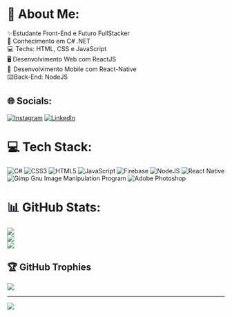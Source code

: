 # 💫 About Me:
✨ Estudante Front-End e Futuro FullStacker<br>🧠 Conhecimento em C# .NET<br>💻  Techs: HTML, CSS e JavaScript<br>🖥️ Desenvolvimento Web com ReactJS<br>📱   Desenvolvimento Mobile com React-Native<br>⌨️ Back-End: NodeJS


## 🌐 Socials:
[![Instagram](https://img.shields.io/badge/Instagram-%23E4405F.svg?logo=Instagram&logoColor=white)](https://instagram.com/guaxinim.dev) [![LinkedIn](https://img.shields.io/badge/LinkedIn-%230077B5.svg?logo=linkedin&logoColor=white)](https://linkedin.com/in/AdrielRodrigues)

# 💻 Tech Stack:
![C#](https://img.shields.io/badge/c%23-%23239120.svg?style=for-the-badge&logo=c-sharp&logoColor=white) ![CSS3](https://img.shields.io/badge/css3-%231572B6.svg?style=for-the-badge&logo=css3&logoColor=white) ![HTML5](https://img.shields.io/badge/html5-%23E34F26.svg?style=for-the-badge&logo=html5&logoColor=white) ![JavaScript](https://img.shields.io/badge/javascript-%23323330.svg?style=for-the-badge&logo=javascript&logoColor=%23F7DF1E) ![Firebase](https://img.shields.io/badge/firebase-%23039BE5.svg?style=for-the-badge&logo=firebase) ![NodeJS](https://img.shields.io/badge/node.js-6DA55F?style=for-the-badge&logo=node.js&logoColor=white) ![React Native](https://img.shields.io/badge/react_native-%2320232a.svg?style=for-the-badge&logo=react&logoColor=%2361DAFB) ![Gimp Gnu Image Manipulation Program](https://img.shields.io/badge/Gimp-657D8B?style=for-the-badge&logo=gimp&logoColor=FFFFFF) ![Adobe Photoshop](https://img.shields.io/badge/adobephotoshop-%2331A8FF.svg?style=for-the-badge&logo=adobephotoshop&logoColor=white)
# 📊 GitHub Stats:
![](https://github-readme-stats.vercel.app/api?username=AdrielRod&theme=dark&hide_border=false&include_all_commits=true&count_private=true)<br/>
![](https://github-readme-streak-stats.herokuapp.com/?user=AdrielRod&theme=dark&hide_border=false)<br/>
![](https://github-readme-stats.vercel.app/api/top-langs/?username=AdrielRod&theme=dark&hide_border=false&include_all_commits=true&count_private=true&layout=compact)

## 🏆 GitHub Trophies
![](https://github-profile-trophy.vercel.app/?username=AdrielRod&theme=radical&no-frame=false&no-bg=true&margin-w=4)

---
[![](https://visitcount.itsvg.in/api?id=AdrielRod&icon=0&color=0)](https://visitcount.itsvg.in)

<!-- Proudly created with GPRM ( https://gprm.itsvg.in ) -->
 
